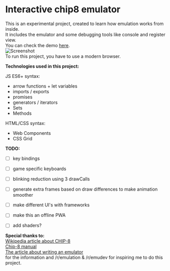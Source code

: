 # Interactive chip8 emulator  
This is an experimental project, created to learn how emulation works from inside.   
It includes the emulator and some debugging tools like console and register view.  
You can check the demo [here](https://remixer-dec.github.io/chip8emu).  
![Screenshot](https://i.imgur.com/mcZqnSS.png)  
To run this project, you have to use a modern browser.  

**Technologies used in this project:**  

JS ES6+ syntax:  
- arrow functions + let variables  
- imports / exports  
- promises  
- generators / iterators  
- Sets  
- Methods  
  
HTML/CSS syntax:  
- Web Components  
- CSS Grid  

**TODO:**  

 - [ ] key bindings  
 - [ ] game specific keyboards  
 - [ ] blinking reduction using 3 drawCalls  
 - [ ] generate extra frames based on draw differences to make animation smoother  
 - [ ] make different UI's with frameworks  
 - [ ] make this an offline PWA  
 - [ ] add shaders?  
  

**Special thanks to:**  
[Wikipedia article about CHIP-8](https://en.wikipedia.org/wiki/CHIP-8)  
[Chip-8 manual](http://chip8.sourceforge.net/chip8-1.1.pdf)  
[The article about writing an emulator](http://www.multigesture.net/articles/how-to-write-an-emulator-chip-8-interpreter/)  
for the information and /r/emulation & /r/emudev for inspiring me to do this project.